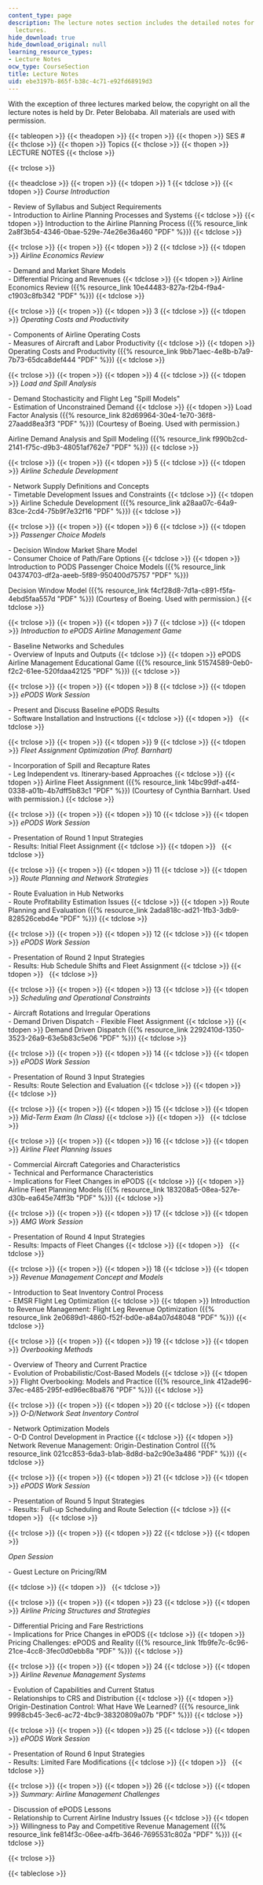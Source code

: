 ```yaml
---
content_type: page
description: The lecture notes section includes the detailed notes for respective
  lectures.
hide_download: true
hide_download_original: null
learning_resource_types:
- Lecture Notes
ocw_type: CourseSection
title: Lecture Notes
uid: ebe3197b-865f-b38c-4c71-e92fd68919d3
---
```


With the exception of three lectures marked below, the copyright on all the lecture notes is held by Dr. Peter Belobaba. All materials are used with permission.

{{< tableopen >}}
{{< theadopen >}}
{{< tropen >}}
{{< thopen >}}
SES #
{{< thclose >}}
{{< thopen >}}
Topics
{{< thclose >}}
{{< thopen >}}
LECTURE NOTES
{{< thclose >}}

{{< trclose >}}

{{< theadclose >}}
{{< tropen >}}
{{< tdopen >}}
1
{{< tdclose >}}
{{< tdopen >}}
_Course Introduction_  
  
\- Review of Syllabus and Subject Requirements  
\- Introduction to Airline Planning Processes and Systems
{{< tdclose >}}
{{< tdopen >}}
Introduction to the Airline Planning Process ({{% resource_link 2a8f3b54-4346-0bae-529e-74e26e36a460 "PDF" %}})
{{< tdclose >}}

{{< trclose >}}
{{< tropen >}}
{{< tdopen >}}
2
{{< tdclose >}}
{{< tdopen >}}
_Airline Economics Review_  
  
\- Demand and Market Share Models  
\- Differential Pricing and Revenues
{{< tdclose >}}
{{< tdopen >}}
Airline Economics Review ({{% resource_link 10e44483-827a-f2b4-f9a4-c1903c8fb342 "PDF" %}})
{{< tdclose >}}

{{< trclose >}}
{{< tropen >}}
{{< tdopen >}}
3
{{< tdclose >}}
{{< tdopen >}}
_Operating Costs and Productivity_  
  
\- Components of Airline Operating Costs  
\- Measures of Aircraft and Labor Productivity
{{< tdclose >}}
{{< tdopen >}}
Operating Costs and Productivity ({{% resource_link 9bb71aec-4e8b-b7a9-7b73-65dca8def444 "PDF" %}})
{{< tdclose >}}

{{< trclose >}}
{{< tropen >}}
{{< tdopen >}}
4
{{< tdclose >}}
{{< tdopen >}}
_Load and Spill Analysis_  
  
\- Demand Stochasticity and Flight Leg "Spill Models"  
\- Estimation of Unconstrained Demand
{{< tdclose >}}
{{< tdopen >}}
Load Factor Analysis ({{% resource_link 82d69964-30e4-1e70-36f8-27aadd8ea3f3 "PDF" %}}) (Courtesy of Boeing. Used with permission.)  
  
Airline Demand Analysis and Spill Modeling ({{% resource_link f990b2cd-2141-f75c-d9b3-48051af762e7 "PDF" %}})
{{< tdclose >}}

{{< trclose >}}
{{< tropen >}}
{{< tdopen >}}
5
{{< tdclose >}}
{{< tdopen >}}
_Airline Schedule Development_  
  
\- Network Supply Definitions and Concepts  
\- Timetable Development Issues and Constraints
{{< tdclose >}}
{{< tdopen >}}
Airline Schedule Development ({{% resource_link a28aa07c-64a9-83ce-2cd4-75b9f7e32f16 "PDF" %}})
{{< tdclose >}}

{{< trclose >}}
{{< tropen >}}
{{< tdopen >}}
6
{{< tdclose >}}
{{< tdopen >}}
_Passenger Choice Models_  
  
\- Decision Window Market Share Model  
\- Consumer Choice of Path/Fare Options
{{< tdclose >}}
{{< tdopen >}}
Introduction to PODS Passenger Choice Models ({{% resource_link 04374703-df2a-aeeb-5f89-950400d75757 "PDF" %}})  
  
Decision Window Model ({{% resource_link f4cf28d8-7d1a-c891-f5fa-4ebd5faa557d "PDF" %}}) (Courtesy of Boeing. Used with permission.)
{{< tdclose >}}

{{< trclose >}}
{{< tropen >}}
{{< tdopen >}}
7
{{< tdclose >}}
{{< tdopen >}}
_Introduction to ePODS Airline_ _Management Game_  
  
\- Baseline Networks and Schedules  
\- Overview of Inputs and Outputs
{{< tdclose >}}
{{< tdopen >}}
ePODS Airline Management Educational Game ({{% resource_link 51574589-0eb0-f2c2-61ee-520fdaa42125 "PDF" %}})
{{< tdclose >}}

{{< trclose >}}
{{< tropen >}}
{{< tdopen >}}
8
{{< tdclose >}}
{{< tdopen >}}
_ePODS Work Session_  
  
\- Present and Discuss Baseline ePODS Results  
\- Software Installation and Instructions
{{< tdclose >}}
{{< tdopen >}}
 
{{< tdclose >}}

{{< trclose >}}
{{< tropen >}}
{{< tdopen >}}
9
{{< tdclose >}}
{{< tdopen >}}
_Fleet Assignment Optimization (Prof. Barnhart)_  
  
\- Incorporation of Spill and Recapture Rates  
\- Leg Independent vs. Itinerary-based Approaches
{{< tdclose >}}
{{< tdopen >}}
Airline Fleet Assignment ({{% resource_link 14bc99df-a4f4-0338-a01b-4b7dff5b83c1 "PDF" %}}) (Courtesy of Cynthia Barnhart. Used with permission.)
{{< tdclose >}}

{{< trclose >}}
{{< tropen >}}
{{< tdopen >}}
10
{{< tdclose >}}
{{< tdopen >}}
_ePODS Work Session_  
  
\- Presentation of Round 1 Input Strategies  
\- Results: Initial Fleet Assignment
{{< tdclose >}}
{{< tdopen >}}
 
{{< tdclose >}}

{{< trclose >}}
{{< tropen >}}
{{< tdopen >}}
11
{{< tdclose >}}
{{< tdopen >}}
_Route Planning and Network Strategies_  
  
\- Route Evaluation in Hub Networks  
\- Route Profitability Estimation Issues
{{< tdclose >}}
{{< tdopen >}}
Route Planning and Evaluation ({{% resource_link 2ada818c-ad21-1fb3-3db9-828526cebd4e "PDF" %}})
{{< tdclose >}}

{{< trclose >}}
{{< tropen >}}
{{< tdopen >}}
12
{{< tdclose >}}
{{< tdopen >}}
_ePODS Work Session_  
  
\- Presentation of Round 2 Input Strategies  
\- Results: Hub Schedule Shifts and Fleet Assignment
{{< tdclose >}}
{{< tdopen >}}
 
{{< tdclose >}}

{{< trclose >}}
{{< tropen >}}
{{< tdopen >}}
13
{{< tdclose >}}
{{< tdopen >}}
_Scheduling and Operational Constraints_  
  
\- Aircraft Rotations and Irregular Operations  
\- Demand Driven Dispatch - Flexible Fleet Assignment
{{< tdclose >}}
{{< tdopen >}}
Demand Driven Dispatch ({{% resource_link 2292410d-1350-3523-26a9-63e5b83c5e06 "PDF" %}})
{{< tdclose >}}

{{< trclose >}}
{{< tropen >}}
{{< tdopen >}}
14
{{< tdclose >}}
{{< tdopen >}}
_ePODS Work Session_  
  
\- Presentation of Round 3 Input Strategies  
\- Results: Route Selection and Evaluation
{{< tdclose >}}
{{< tdopen >}}
 
{{< tdclose >}}

{{< trclose >}}
{{< tropen >}}
{{< tdopen >}}
15
{{< tdclose >}}
{{< tdopen >}}
_Mid-Term Exam (In Class)_
{{< tdclose >}}
{{< tdopen >}}
 
{{< tdclose >}}

{{< trclose >}}
{{< tropen >}}
{{< tdopen >}}
16
{{< tdclose >}}
{{< tdopen >}}
_Airline Fleet Planning Issues_  
  
\- Commercial Aircraft Categories and Characteristics  
\- Technical and Performance Characteristics  
\- Implications for Fleet Changes in ePODS
{{< tdclose >}}
{{< tdopen >}}
Airline Fleet Planning Models ({{% resource_link 183208a5-08ea-527e-d30b-ea645e74ff3b "PDF" %}})
{{< tdclose >}}

{{< trclose >}}
{{< tropen >}}
{{< tdopen >}}
17
{{< tdclose >}}
{{< tdopen >}}
_AMG Work Session_  
  
\- Presentation of Round 4 Input Strategies  
\- Results: Impacts of Fleet Changes
{{< tdclose >}}
{{< tdopen >}}
 
{{< tdclose >}}

{{< trclose >}}
{{< tropen >}}
{{< tdopen >}}
18
{{< tdclose >}}
{{< tdopen >}}
_Revenue Management Concept and Models_  
  
\- Introduction to Seat Inventory Control Process  
\- EMSR Flight Leg Optimization
{{< tdclose >}}
{{< tdopen >}}
Introduction to Revenue Management: Flight Leg Revenue Optimization ({{% resource_link 2e0689d1-4860-f52f-bd0e-a84a07d48048 "PDF" %}})
{{< tdclose >}}

{{< trclose >}}
{{< tropen >}}
{{< tdopen >}}
19
{{< tdclose >}}
{{< tdopen >}}
_Overbooking Methods_  
  
\- Overview of Theory and Current Practice  
\- Evolution of Probabilistic/Cost-Based Models
{{< tdclose >}}
{{< tdopen >}}
Flight Overbooking: Models and Practice ({{% resource_link 412ade96-37ec-e485-295f-ed96ec8ba876 "PDF" %}})
{{< tdclose >}}

{{< trclose >}}
{{< tropen >}}
{{< tdopen >}}
20
{{< tdclose >}}
{{< tdopen >}}
_O-D/Network Seat Inventory Control_  
  
\- Network Optimization Models  
\- O-D Control Development in Practice
{{< tdclose >}}
{{< tdopen >}}
Network Revenue Management: Origin-Destination Control ({{% resource_link 021cc853-6da3-b1ab-8d8d-ba2c90e3a486 "PDF" %}})
{{< tdclose >}}

{{< trclose >}}
{{< tropen >}}
{{< tdopen >}}
21
{{< tdclose >}}
{{< tdopen >}}
_ePODS Work Session_  
  
\- Presentation of Round 5 Input Strategies  
\- Results: Full-up Scheduling and Route Selection
{{< tdclose >}}
{{< tdopen >}}
 
{{< tdclose >}}

{{< trclose >}}
{{< tropen >}}
{{< tdopen >}}
22
{{< tdclose >}}
{{< tdopen >}}


_Open Session_

\- Guest Lecture on Pricing/RM


{{< tdclose >}}
{{< tdopen >}}
 
{{< tdclose >}}

{{< trclose >}}
{{< tropen >}}
{{< tdopen >}}
23
{{< tdclose >}}
{{< tdopen >}}
_Airline Pricing Structures and Strategies_  
  
\- Differential Pricing and Fare Restrictions  
\- Implications for Price Changes in ePODS
{{< tdclose >}}
{{< tdopen >}}
Pricing Challenges: ePODS and Reality ({{% resource_link 1fb9fe7c-6c96-21ce-4cc8-3fec0d0ebb8a "PDF" %}})
{{< tdclose >}}

{{< trclose >}}
{{< tropen >}}
{{< tdopen >}}
24
{{< tdclose >}}
{{< tdopen >}}
_Airline Revenue Management Systems_  
  
\- Evolution of Capabilities and Current Status  
\- Relationships to CRS and Distribution
{{< tdclose >}}
{{< tdopen >}}
Origin-Destination Control: What Have We Learned? ({{% resource_link 9998cb45-3ec6-ac72-4bc9-38320809a07b "PDF" %}})
{{< tdclose >}}

{{< trclose >}}
{{< tropen >}}
{{< tdopen >}}
25
{{< tdclose >}}
{{< tdopen >}}
_ePODS Work Session_  
  
\- Presentation of Round 6 Input Strategies  
\- Results: Limited Fare Modifications
{{< tdclose >}}
{{< tdopen >}}
 
{{< tdclose >}}

{{< trclose >}}
{{< tropen >}}
{{< tdopen >}}
26
{{< tdclose >}}
{{< tdopen >}}
_Summary: Airline Management Challenges_  
  
\- Discussion of ePODS Lessons  
\- Relationship to Current Airline Industry Issues
{{< tdclose >}}
{{< tdopen >}}
Willingness to Pay and Competitive Revenue Management ({{% resource_link fe814f3c-06ee-a4fb-3646-7695531c802a "PDF" %}})
{{< tdclose >}}

{{< trclose >}}

{{< tableclose >}}